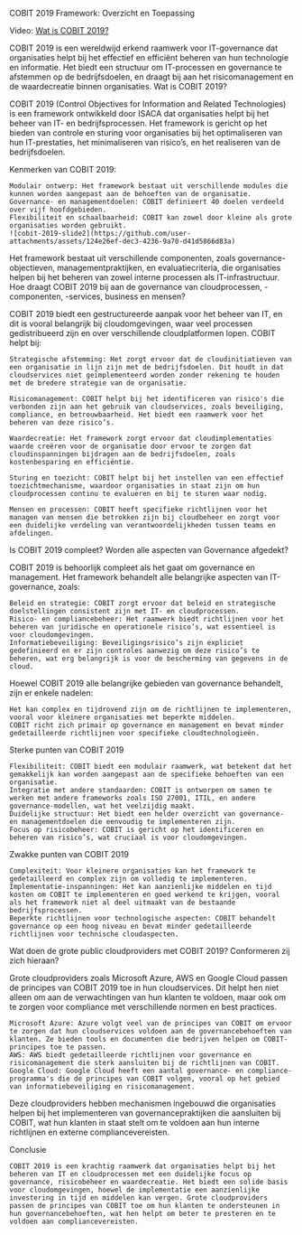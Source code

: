 COBIT 2019 Framework: Overzicht en Toepassing

Video: [Wat is COBIT 2019?](https://www.youtube.com/watch?v=v1Q-Zxf8rHQ)

COBIT 2019 is een wereldwijd erkend raamwerk voor IT-governance dat organisaties helpt bij het effectief en efficiënt beheren van hun technologie en informatie. Het biedt een structuur om IT-processen en governance te afstemmen op de bedrijfsdoelen, en draagt bij aan het risicomanagement en de waardecreatie binnen organisaties.
Wat is COBIT 2019?

COBIT 2019 (Control Objectives for Information and Related Technologies) is een framework ontwikkeld door ISACA dat organisaties helpt bij het beheer van IT- en bedrijfsprocessen. Het framework is gericht op het bieden van controle en sturing voor organisaties bij het optimaliseren van hun IT-prestaties, het minimaliseren van risico’s, en het realiseren van de bedrijfsdoelen.

Kenmerken van COBIT 2019:

    Modulair ontwerp: Het framework bestaat uit verschillende modules die kunnen worden aangepast aan de behoeften van de organisatie.
    Governance- en managementdoelen: COBIT definieert 40 doelen verdeeld over vijf hoofdgebieden.
    Flexibiliteit en schaalbaarheid: COBIT kan zowel door kleine als grote organisaties worden gebruikt.
    ![cobit-2019-slide2](https://github.com/user-attachments/assets/124e26ef-dec3-4236-9a70-d41d5866d83a)


Het framework bestaat uit verschillende componenten, zoals governance-objectieven, managementpraktijken, en evaluatiecriteria, die organisaties helpen bij het beheren van zowel interne processen als IT-infrastructuur.
Hoe draagt COBIT 2019 bij aan de governance van cloudprocessen, -componenten, -services, business en mensen?

COBIT 2019 biedt een gestructureerde aanpak voor het beheer van IT, en dit is vooral belangrijk bij cloudomgevingen, waar veel processen gedistribueerd zijn en over verschillende cloudplatformen lopen. COBIT helpt bij:

    Strategische afstemming: Het zorgt ervoor dat de cloudinitiatieven van een organisatie in lijn zijn met de bedrijfsdoelen. Dit houdt in dat cloudservices niet geïmplementeerd worden zonder rekening te houden met de bredere strategie van de organisatie.

    Risicomanagement: COBIT helpt bij het identificeren van risico's die verbonden zijn aan het gebruik van cloudservices, zoals beveiliging, compliance, en betrouwbaarheid. Het biedt een raamwerk voor het beheren van deze risico’s.

    Waardecreatie: Het framework zorgt ervoor dat cloudimplementaties waarde creëren voor de organisatie door ervoor te zorgen dat cloudinspanningen bijdragen aan de bedrijfsdoelen, zoals kostenbesparing en efficiëntie.

    Sturing en toezicht: COBIT helpt bij het instellen van een effectief toezichtmechanisme, waardoor organisaties in staat zijn om hun cloudprocessen continu te evalueren en bij te sturen waar nodig.

    Mensen en processen: COBIT heeft specifieke richtlijnen voor het managen van mensen die betrokken zijn bij cloudbeheer en zorgt voor een duidelijke verdeling van verantwoordelijkheden tussen teams en afdelingen.

Is COBIT 2019 compleet? Worden alle aspecten van Governance afgedekt?

COBIT 2019 is behoorlijk compleet als het gaat om governance en management. Het framework behandelt alle belangrijke aspecten van IT-governance, zoals:

    Beleid en strategie: COBIT zorgt ervoor dat beleid en strategische doelstellingen consistent zijn met IT- en cloudprocessen.
    Risico- en compliancebeheer: Het raamwerk biedt richtlijnen voor het beheren van juridische en operationele risico’s, wat essentieel is voor cloudomgevingen.
    Informatiebeveiliging: Beveiligingsrisico’s zijn expliciet gedefinieerd en er zijn controles aanwezig om deze risico’s te beheren, wat erg belangrijk is voor de bescherming van gegevens in de cloud.

Hoewel COBIT 2019 alle belangrijke gebieden van governance behandelt, zijn er enkele nadelen:

    Het kan complex en tijdrovend zijn om de richtlijnen te implementeren, vooral voor kleinere organisaties met beperkte middelen.
    COBIT richt zich primair op governance en management en bevat minder gedetailleerde richtlijnen voor specifieke cloudtechnologieën.

Sterke punten van COBIT 2019

    Flexibiliteit: COBIT biedt een modulair raamwerk, wat betekent dat het gemakkelijk kan worden aangepast aan de specifieke behoeften van een organisatie.
    Integratie met andere standaarden: COBIT is ontworpen om samen te werken met andere frameworks zoals ISO 27001, ITIL, en andere governance-modellen, wat het veelzijdig maakt.
    Duidelijke structuur: Het biedt een helder overzicht van governance- en managementdoelen die eenvoudig te implementeren zijn.
    Focus op risicobeheer: COBIT is gericht op het identificeren en beheren van risico’s, wat cruciaal is voor cloudomgevingen.

Zwakke punten van COBIT 2019

    Complexiteit: Voor kleinere organisaties kan het framework te gedetailleerd en complex zijn om volledig te implementeren.
    Implementatie-inspanningen: Het kan aanzienlijke middelen en tijd kosten om COBIT te implementeren en goed werkend te krijgen, vooral als het framework niet al deel uitmaakt van de bestaande bedrijfsprocessen.
    Beperkte richtlijnen voor technologische aspecten: COBIT behandelt governance op een hoog niveau en bevat minder gedetailleerde richtlijnen voor technische cloudaspecten.

Wat doen de grote public cloudproviders met COBIT 2019? Conformeren zij zich hieraan?

Grote cloudproviders zoals Microsoft Azure, AWS en Google Cloud passen de principes van COBIT 2019 toe in hun cloudservices. Dit helpt hen niet alleen om aan de verwachtingen van hun klanten te voldoen, maar ook om te zorgen voor compliance met verschillende normen en best practices.

    Microsoft Azure: Azure volgt veel van de principes van COBIT om ervoor te zorgen dat hun cloudservices voldoen aan de governancebehoeften van klanten. Ze bieden tools en documenten die bedrijven helpen om COBIT-principes toe te passen.
    AWS: AWS biedt gedetailleerde richtlijnen voor governance en risicomanagement die sterk aansluiten bij de richtlijnen van COBIT.
    Google Cloud: Google Cloud heeft een aantal governance- en compliance-programma's die de principes van COBIT volgen, vooral op het gebied van informatiebeveiliging en risicomanagement.

Deze cloudproviders hebben mechanismen ingebouwd die organisaties helpen bij het implementeren van governancepraktijken die aansluiten bij COBIT, wat hun klanten in staat stelt om te voldoen aan hun interne richtlijnen en externe compliancevereisten.

Conclusie

    COBIT 2019 is een krachtig raamwerk dat organisaties helpt bij het beheren van IT en cloudprocessen met een duidelijke focus op governance, risicobeheer en waardecreatie. Het biedt een solide basis voor cloudomgevingen, hoewel de implementatie een aanzienlijke investering in tijd en middelen kan vergen. Grote cloudproviders passen de principes van COBIT toe om hun klanten te ondersteunen in hun governancebehoeften, wat hen helpt om beter te presteren en te voldoen aan compliancevereisten.
